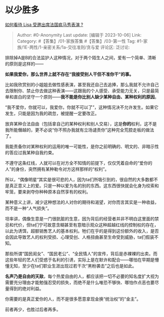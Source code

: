 # 以少胜多
[如何看待 Lisa 受邀出席法国疯马秀表演 ?](https://www.zhihu.com/question/620893298/answer/3236572585)

> Author: #0-Anonymity
> Last update: [编辑于 2023-10-06]
> Link:
> Category: #【答集】/01-家族答集 #【答集】/03-第一性 
> Tag: #1-家族/1E-两性/1-亲密关系/1a-交往准则/贪与爱 
> 评论区:
> 泛讨论:

排除掉A是B的合法监护人这种情况，对于两个陌生人之间，爱有一个简单、清晰的原则是这样的——

**如果我爱你，那么世界上就不存在“我接受别人干但不准你干”的事。**

比如我欣赏别的小姐姐去做性感表演，甚至我还自己去追捧，那么我就不允许自己去限制你、禁止你去做这种表演——这跟我的个人感受、承受能力无关，只是最简单和直白的坚守一个原则——**我不能是你比别人缺少某种自由、某种权利的原因**。

“我不爱你，你就可以，我爱你，你就不可以了”，这种情况决不允许发生。如果它发生，只能是因为我的疏忽，被提醒一定要改正。

放弃某种合法自由（包括拿自己的某种权利和别人交易），这是**你的**权利，这不是我所能僭越的，更不必说“你不照办我就有立场谴责你”这种完全荒腔走板的做法了。

我能责备你对某种权利的运用的唯一可能性，是你之前明确的、明文的、非暗示性的答应过我某种自我约束。

不遵守这条红线，人就可以在对方全不知情的前提下，仅仅凭着自命的“爱你的人”的身份，突然拥有某种勒令对方这样那样的“权利”。

所以，“偶像明星“其实是很可悲的人，因为ta们所吸引到的，很自然的大多数都不是真正意义上的爱。只是一种以爱为名的别的东西。这东西很快就会化身为绞索和牢笼，要来剥夺你种种原本自然享有的权利。

某种意义上讲，减少这种想法的人对你的期待和渴望，对你而言其实是一种收益，而不是一种“人气损失”。

坦率讲，偶像生意是一门很肮脏的生意，因为背后的经营者并非不明白这里面的禁忌和代价，但ta们宁可故意含糊甚至有意暗示观众这种超越红线的控制权的存在，以此为诱饵，超额销售艺人的基本权利。牠们在乎的是得到这份额外的收入，是否会因此导致艺人的权利受损、心理受创、人格扭曲甚至生命受到威胁，ta们假装不知。

那些所谓“国民闺女”、“国民老公”、“全民情人”的宣传，背后是赤裸裸的出卖。而这些年轻的艺人们受惑于名利的引诱，实际上是在默许和配合——哪怕在早期是懵懂无知，至少在ta们职业生涯出现过若干次“黑粉袭击”之后也是如此。

**名声乃是自由的天敌**，每个热爱自由的人，都应该把一切不必要的知名度扩大视为需要充分理由才能勉强忍受的损失，而绝不是什么唯恐不够快、哪怕作点恶也要尽量得到的绝对利益。

你需要的是真正爱你的人，而不是很多愿意拿现金换“统治权”的“金主”。

前者再少，也胜过后者再多。